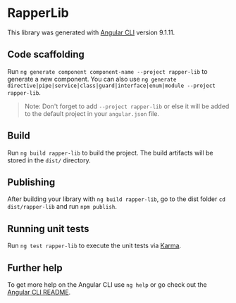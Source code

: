 # RapperLib

This library was generated with [Angular CLI](https://github.com/angular/angular-cli) version 9.1.11.

## Code scaffolding

Run `ng generate component component-name --project rapper-lib` to generate a new component. You can also use `ng generate directive|pipe|service|class|guard|interface|enum|module --project rapper-lib`.
> Note: Don't forget to add `--project rapper-lib` or else it will be added to the default project in your `angular.json` file. 

## Build

Run `ng build rapper-lib` to build the project. The build artifacts will be stored in the `dist/` directory.

## Publishing

After building your library with `ng build rapper-lib`, go to the dist folder `cd dist/rapper-lib` and run `npm publish`.

## Running unit tests

Run `ng test rapper-lib` to execute the unit tests via [Karma](https://karma-runner.github.io).

## Further help

To get more help on the Angular CLI use `ng help` or go check out the [Angular CLI README](https://github.com/angular/angular-cli/blob/master/README.md).
